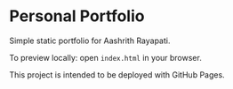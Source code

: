 # Personal Portfolio

Simple static portfolio for Aashrith Rayapati.

To preview locally: open `index.html` in your browser.

This project is intended to be deployed with GitHub Pages.
